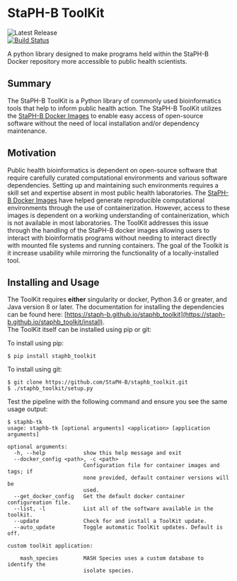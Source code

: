 # StaPH-B ToolKit
![Latest Release](https://img.shields.io/github/v/release/StaPH-B/staphb_toolkit)  
[![Build Status](https://travis-ci.org/StaPH-B/staphb_toolkit.svg?branch=master)](https://travis-ci.org/StaPH-B/staphb_toolkit)  

A python library designed to make programs held within the StaPH-B Docker repository more accessible to public health scientists.

## Summary
The StaPH-B ToolKit is a Python library of commonly used bioinformatics tools that help to inform public health action. The StaPH-B ToolKit utilizes the [StaPH-B Docker Images](https://github.com/StaPH-B/docker-builds) to enable easy access of open-source software without the need of local installation and/or dependency maintenance.

## Motivation
Public health bioinformatics is dependent on open-source software that require carefully curated computational environments and various software dependencies. Setting up and maintaining such environments requires a skill set and expertise absent in most public health laboratories. The [StaPH-B Docker Images](https://github.com/StaPH-B/docker-builds) have helped generate reproducible computational environments through the use of containerization. However, access to these images is dependent on a working understanding of containerization, which is not available in most laboratories. The ToolKit addresses this issue through the handling of the StaPH-B docker images allowing users to interact with bioinformatis programs without needing to interact directly with mounted file systems and running containers. The goal of the Toolkit is it increase usability while mirroring the functionality of a locally-installed tool.

## Installing and Usage
The ToolKit requires **either** singularity or docker, Python 3.6 or greater, and Java version 8 or later.
The documentation for installing the dependencies can be found here: [https://staph-b.github.io/staphb_toolkit](https://staph-b.github.io/staphb_toolkit/install).  
The ToolKit itself can be installed using pip or git:

To install using pip:
```
$ pip install staphb_toolkit
```

To install using git:
```
$ git clone https://github.com/StaPH-B/staphb_toolkit.git
$ ./staphb_toolkit/setup.py
```

Test the pipeline with the following command and ensure you see the same usage output:  
```
$ staphb-tk
usage: staphb-tk [optional arguments] <application> [application arguments]

optional arguments:
  -h, --help            show this help message and exit
  --docker_config <path>, -c <path>
                        Configuration file for container images and tags; if
                        none provided, default container versions will be
                        used.
  --get_docker_config   Get the default docker container configureation file.
  --list, -l            List all of the software available in the toolkit.
  --update              Check for and install a ToolKit update.
  --auto_update         Toggle automatic ToolKit updates. Default is off.

custom toolkit application:

    mash_species        MASH Species uses a custom database to identify the
                        isolate species.
```
